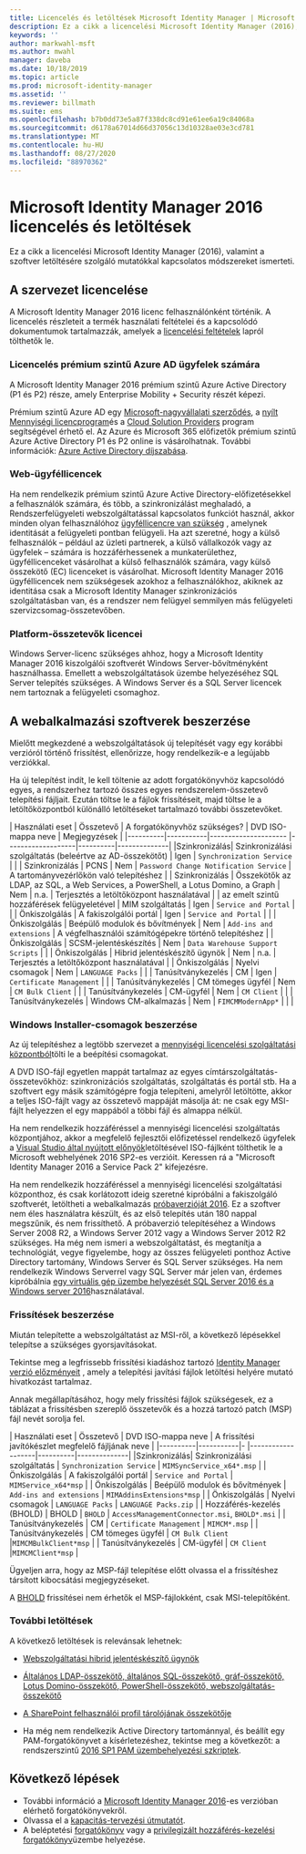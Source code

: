 ```yaml
---
title: Licencelés és letöltések Microsoft Identity Manager | Microsoft Docs
description: Ez a cikk a licencelési Microsoft Identity Manager (2016), valamint a szoftver letöltésére szolgáló mutatókkal kapcsolatos módszereket ismerteti.
keywords: ''
author: markwahl-msft
ms.author: mwahl
manager: daveba
ms.date: 10/18/2019
ms.topic: article
ms.prod: microsoft-identity-manager
ms.assetid: ''
ms.reviewer: billmath
ms.suite: ems
ms.openlocfilehash: b7b0dd73e5a87f338dc8cd91e61ee6a19c84068a
ms.sourcegitcommit: d6178a67014d66d37056c13d10328ae03e3cd781
ms.translationtype: MT
ms.contentlocale: hu-HU
ms.lasthandoff: 08/27/2020
ms.locfileid: "88970362"
---
```

# <a name="microsoft-identity-manager-2016-licensing-and-downloads"></a>Microsoft Identity Manager 2016 licencelés és letöltések

Ez a cikk a licencelési Microsoft Identity Manager (2016), valamint a szoftver letöltésére szolgáló mutatókkal kapcsolatos módszereket ismerteti.

## <a name="licensing-mim-for-your-organization"></a>A szervezet licencelése

A Microsoft Identity Manager 2016 licenc felhasználónként történik.  A licencelés részleteit a termék használati feltételei és a kapcsolódó dokumentumok tartalmazzák, amelyek a [licencelési feltételek](https://www.microsoft.com/licensing/product-licensing/products.aspx) lapról tölthetők le.

### <a name="licensing-for-azure-ad-premium-customers"></a>Licencelés prémium szintű Azure AD ügyfelek számára

A Microsoft Identity Manager 2016 prémium szintű Azure Active Directory (P1 és P2) része, amely Enterprise Mobility + Security részét képezi.

Prémium szintű Azure AD egy [Microsoft-nagyvállalati szerződés](https://www.microsoft.com/licensing/licensing-programs/enterprise.aspx), a [nyílt Mennyiségi licencprogram](https://www.microsoft.com/licensing/licensing-programs/open-license.aspx)és a [Cloud Solution Providers](https://go.microsoft.com/fwlink/?LinkId=614968&clcid=0x409) program segítségével érhető el. Az Azure és Microsoft 365 előfizetők prémium szintű Azure Active Directory P1 és P2 online is vásárolhatnak.  További információk: [Azure Active Directory díjszabása](https://azure.microsoft.com/pricing/details/active-directory/).

### <a name="mim-cals"></a>Web-ügyféllicencek

Ha nem rendelkezik prémium szintű Azure Active Directory-előfizetésekkel a felhasználók számára, és több, a szinkronizálást meghaladó, a Rendszerfelügyeleti webszolgáltatással kapcsolatos funkciót használ, akkor minden olyan felhasználóhoz [ügyféllicencre van szükség](https://www.microsoft.com/licensing/product-licensing/client-access-license.aspx) , amelynek identitását a felügyeleti pontban felügyeli. Ha azt szeretné, hogy a külső felhasználók – például az üzleti partnerek, a külső vállalkozók vagy az ügyfelek – számára is hozzáférhessenek a munkaterülethez, ügyféllicenceket vásárolhat a külső felhasználók számára, vagy külső összekötő (EC) licenceket is vásárolhat. Microsoft Identity Manager 2016 ügyféllicencek nem szükségesek azokhoz a felhasználókhoz, akiknek az identitása csak a Microsoft Identity Manager szinkronizációs szolgáltatásban van, és a rendszer nem felügyel semmilyen más felügyeleti szervizcsomag-összetevőben.

### <a name="licenses-for-platform-components"></a>Platform-összetevők licencei

Windows Server-licenc szükséges ahhoz, hogy a Microsoft Identity Manager 2016 kiszolgálói szoftverét Windows Server-bővítményként használhassa. Emellett a webszolgáltatások üzembe helyezéséhez SQL Server telepítés szükséges.  A Windows Server és a SQL Server licencek nem tartoznak a felügyeleti csomaghoz.

## <a name="obtaining-mim-software"></a>A webalkalmazási szoftverek beszerzése

Mielőtt megkezdené a webszolgáltatások új telepítését vagy egy korábbi verzióról történő frissítést, ellenőrizze, hogy rendelkezik-e a legújabb verziókkal.

Ha új telepítést indít, le kell töltenie az adott forgatókönyvhöz kapcsolódó egyes, a rendszerhez tartozó összes egyes rendszerelem-összetevő telepítési fájljait. Ezután töltse le a fájlok frissítéseit, majd töltse le a letöltőközpontból különálló letöltéseket tartalmazó további összetevőket.


| Használati eset | Összetevő | A forgatókönyvhöz szükséges? | DVD ISO-mappa neve | Megjegyzések |
|----------|-----------|---------------------   |-------------------|----------|--------------|
|Szinkronizálás| Szinkronizálási szolgáltatás (beleértve az AD-összekötőt) | Igen | `Synchronization Service` | |
| Szinkronizálás | PCNS | Nem | `Password Change Notification Service` |  A tartományvezérlőkön való telepítéshez |
| Szinkronizálás | Összekötők az LDAP, az SQL, a Web Services, a PowerShell, a Lotus Domino, a Graph | Nem | n.a. | Terjesztés a letöltőközpont használatával |
| az emelt szintű hozzáférések felügyeletével | MIM szolgáltatás | Igen | `Service and Portal` | |
| Önkiszolgálás | A fakiszolgálói portál | Igen | `Service and Portal` | |
| Önkiszolgálás | Beépülő modulok és bővítmények | Nem | `Add-ins and extensions` | A végfelhasználói számítógépekre történő telepítéshez |
| Önkiszolgálás | SCSM-jelentéskészítés | Nem | `Data Warehouse Support Scripts` | |
| Önkiszolgálás | Hibrid jelentéskészítő ügynök | Nem | n.a. | Terjesztés a letöltőközpont használatával |
| Önkiszolgálás | Nyelvi csomagok | Nem | `LANGUAGE Packs` | |
| Tanúsítványkezelés | CM | Igen | `Certificate Management` | |
| Tanúsítványkezelés | CM tömeges ügyfél | Nem | `CM Bulk Client` | |
| Tanúsítványkezelés | CM-ügyfél | Nem | `CM Client`  | |
| Tanúsítványkezelés | Windows CM-alkalmazás | Nem | `FIMCMModernApp*` | | |

### <a name="obtaining-windows-installer-packages"></a>Windows Installer-csomagok beszerzése

Az új telepítéshez a legtöbb szervezet a [mennyiségi licencelési szolgáltatási központból](https://www.microsoft.com/licensing/servicecenter/default.aspx)tölti le a beépítési csomagokat. 


A DVD ISO-fájl egyetlen mappát tartalmaz az egyes címtárszolgáltatás-összetevőkhöz: szinkronizációs szolgáltatás, szolgáltatás és portál stb. Ha a szoftvert egy másik számítógépre fogja telepíteni, amelyről letöltötte, akkor a teljes ISO-fájlt vagy az összetevő mappáját másolja át: ne csak egy MSI-fájlt helyezzen el egy mappából a többi fájl és almappa nélkül.

Ha nem rendelkezik hozzáféréssel a mennyiségi licencelési szolgáltatás központjához, akkor a megfelelő fejlesztői előfizetéssel rendelkező ügyfelek a [Visual Studio által nyújtott előnyök](https://my.visualstudio.com/Downloads?q=Microsoft%20Identity%20Manager%202016%20with%20Service%20Pack%202&pgroup=)letöltésével ISO-fájlként tölthetik le a Microsoft webhelyének 2016 SP2-es verzióit.  Keressen rá a "Microsoft Identity Manager 2016 a Service Pack 2" kifejezésre.  

Ha nem rendelkezik hozzáféréssel a mennyiségi licencelési szolgáltatási központhoz, és csak korlátozott ideig szeretné kipróbálni a fakiszolgáló szoftverét, letöltheti a webalkalmazás [próbaverzióját 2016](https://www.microsoft.com/en-us/download/details.aspx?id=48244). Ez a szoftver nem éles használatra készült, és az első telepítés után 180 nappal megszűnik, és nem frissíthető. A próbaverzió telepítéséhez a Windows Server 2008 R2, a Windows Server 2012 vagy a Windows Server 2012 R2 szükséges.  Ha még nem ismeri a webszolgáltatást, és megtanítja a technológiát, vegye figyelembe, hogy az összes felügyeleti ponthoz Active Directory tartomány, Windows Server és SQL Server szükséges. Ha nem rendelkezik Windows Serverrel vagy SQL Server már jelen van, érdemes kipróbálnia [egy virtuális gép üzembe helyezését SQL Server 2016 és a Windows server 2016](https://azure.microsoft.com/blog/azure-images-sql-server-2016-on-windows-server-2016/)használatával.

### <a name="obtaining-updates"></a>Frissítések beszerzése

Miután telepítette a webszolgáltatást az MSI-ről, a következő lépésekkel telepítse a szükséges gyorsjavításokat.

Tekintse meg a legfrissebb frissítési kiadáshoz tartozó [Identity Manager verzió előzményeit](./reference/version-history.md) , amely a telepítési javítási fájlok letöltési helyére mutató hivatkozást tartalmaz.

Annak megállapításához, hogy mely frissítési fájlok szükségesek, ez a táblázat a frissítésben szereplő összetevők és a hozzá tartozó patch (MSP) fájl nevét sorolja fel.

| Használati eset | Összetevő | DVD ISO-mappa neve | A frissítési javítókészlet megfelelő fájljának neve |
|----------|-----------|-   |-------------------|----------|--------------|
|Szinkronizálás| Szinkronizálási szolgáltatás | `Synchronization Service` | `MIMSyncService_x64*.msp` |
| Önkiszolgálás | A fakiszolgálói portál | `Service and Portal` | `MIMService_x64*msp` |
| Önkiszolgálás | Beépülő modulok és bővítmények | `Add-ins and extensions` | `MIMAddinsExtensions*msp` |
| Önkiszolgálás | Nyelvi csomagok | `LANGUAGE Packs` | `LANGUAGE Packs.zip` |
| Hozzáférés-kezelés (BHOLD) | BHOLD | `BHOLD` | `AccessManagementConnector.msi`, `BHOLD*.msi` |
| Tanúsítványkezelés | CM |  `Certificate Management` | `MIMCM*.msp` |
| Tanúsítványkezelés | CM tömeges ügyfél |  `CM Bulk Client` |`MIMCMBulkClient*msp` |
| Tanúsítványkezelés | CM-ügyfél | `CM Client` |`MIMCMClient*msp` |

Ügyeljen arra, hogy az MSP-fájl telepítése előtt olvassa el a frissítéshez társított kibocsátási megjegyzéseket.

A [BHOLD](https://www.microsoft.com/download/details.aspx?id=55950) frissítései nem érhetők el MSP-fájlokként, csak MSI-telepítőként.

### <a name="additional-downloads"></a>További letöltések

A következő letöltések is relevánsak lehetnek:

- [Webszolgáltatási hibrid jelentéskészítő ügynök](https://www.microsoft.com/download/details.aspx?id=55112)

- [Általános LDAP-összekötő, általános SQL-összekötő, gráf-összekötő, Lotus Domino-összekötő, PowerShell-összekötő, webszolgáltatás-összekötő](https://go.microsoft.com/fwlink/?LinkId=717495)

- [A SharePoint felhasználói profil tárolójának összekötője](https://www.microsoft.com/download/details.aspx?id=41164)

- Ha még nem rendelkezik Active Directory tartománnyal, és beállít egy PAM-forgatókönyvet a kísérletezéshez, tekintse meg a következőt: a rendszerszintű [2016 SP1 PAM üzembehelyezési szkriptek](sp1-deployment-scripts.md).

## <a name="next-steps"></a>Következő lépések

- További információ a [Microsoft Identity Manager 2016](microsoft-identity-manager-2016.md)-es verzióban elérhető forgatókönyvekről.
- Olvassa el a [kapacitás-tervezési útmutatót](capacity-planning-guide.md).
- A beléptetési [forgatókönyv](microsoft-identity-manager-deploy.md) vagy a [privilegizált hozzáférés-kezelési forgatókönyv](./pam/privileged-identity-management-for-active-directory-domain-services.md)üzembe helyezése.

